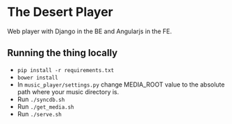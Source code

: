 # The Desert Player

Web player with Django in the BE and Angularjs in the FE.

## Running the thing locally

- `pip install -r requirements.txt`
- `bower install`
- In `music_player/settings.py` change MEDIA_ROOT value to the absolute path where your music directory is.
- Run `./syncdb.sh`
- Run `./get_media.sh`
- Run `./serve.sh`
